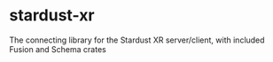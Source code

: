 # stardust-xr
The connecting library for the Stardust XR server/client, with included Fusion and Schema crates